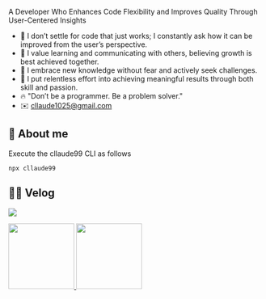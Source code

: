 A Developer Who Enhances Code Flexibility and Improves Quality Through User-Centered Insights

- 💪 I don’t settle for code that just works; I constantly ask how it can be improved from the user’s perspective.
- 👬 I value learning and communicating with others, believing growth is best achieved together.
- 🙌 I embrace new knowledge without fear and actively seek challenges.
- 🏃 I put relentless effort into achieving meaningful results through both skill and passion.
- 🔥 "Don’t be a programmer. Be a problem solver."
- ✉️ cllaude1025@gmail.com


## 🌴 About me

Execute the cllaude99 CLI as follows
```
npx cllaude99
```

<p>
  <h2>✍🏻 Velog</h2>
  <img src="https://velog-readme-stats.vercel.app/api/badge?name=cllaude" />
</p>

<p>
  <a href="https://velog.io/@cllaude">
    <img height="130px" src="https://velog-readme-stats.vercel.app/api/list?name=cllaude&color=dark" />
   <img height="130px" src="https://velog-readme-stats.vercel.app/api?name=cllaude&color=dark" />
  </a>
</div>


